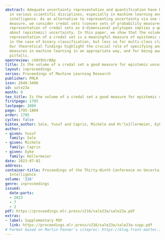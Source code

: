 ```yaml
---
abstract: Adequate uncertainty representation and quantification have become imperative
  in various scientific disciplines, especially in machine learning and artificial
  intelligence. As an alternative to representing uncertainty via one single probability
  measure, we consider credal sets (convex sets of probability measures). The geometric
  representation of credal sets as d-dimensional polytopes implies a geometric intuition
  about (epistemic) uncertainty. In this paper, we show that the volume of the geometric
  representation of a credal set is a meaningful measure of epistemic uncertainty
  in the case of binary classification, but less so for multi-class classification.
  Our theoretical findings highlight the crucial role of specifying and employing  uncertainty
  measures in machine learning in an appropriate way, and for being aware of possible
  pitfalls.
openreview: cVAY9UcrBAp
title: Is the volume of a credal set a good measure for epistemic uncertainty?
layout: inproceedings
series: Proceedings of Machine Learning Research
publisher: PMLR
issn: 2640-3498
id: sale23a
month: 0
tex_title: Is the volume of a credal set a good measure for epistemic uncertainty?
firstpage: 1795
lastpage: 1804
page: 1795-1804
order: 1795
cycles: false
bibtex_author: Sale, Yusuf and Caprio, Michele and H\"{o}llermeier, Eyke
author:
- given: Yusuf
  family: Sale
- given: Michele
  family: Caprio
- given: Eyke
  family: Höllermeier
date: 2023-07-02
address:
container-title: Proceedings of the Thirty-Ninth Conference on Uncertainty in Artificial
  Intelligence
volume: '216'
genre: inproceedings
issued:
  date-parts:
  - 2023
  - 7
  - 2
pdf: https://proceedings.mlr.press/v216/sale23a/sale23a.pdf
extras:
- label: Supplementary PDF
  link: https://proceedings.mlr.press/v216/sale23a/sale23a-supp.pdf
# Format based on Martin Fenner's citeproc: https://blog.front-matter.io/posts/citeproc-yaml-for-bibliographies/
---
```

